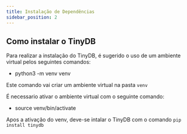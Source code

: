```yaml
---
title: Instalação de Dependências
sidebar_position: 2
---
```


## Como instalar o TinyDB

Para realizar a instalação do TinyDB, é sugerido o uso de um ambiente virtual pelos seguintes comandos:

- python3 -m venv venv

Este comando vai criar um ambiente virtual na pasta `venv`

É necessario ativar o ambiente virtual com o seguinte comando:

- source venv/bin/activate

Apos a ativação do venv, deve-se intalar o TinyDB com o comando `pip install tinydb`
